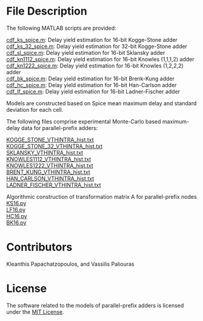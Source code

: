 # File Description

The following MATLAB scripts are provided:

[cdf_ks_spice.m](https://github.com/papachatz/ppa_models/blob/main/cdf_ks_spice.m): Delay yield estimation for 16-bit Kogge-Stone adder <br />
[cdf_ks_32_spice.m](https://github.com/papachatz/ppa_models/blob/main/cdf_ks_32_spice.m): Delay yield estimation for 32-bit Kogge-Stone adder <br />
[cdf_sl_spice.m](https://github.com/papachatz/ppa_models/blob/main/cdf_sl_spice.m): Delay yield estimation for 16-bit Sklansky adder <br />
[cdf_kn1112_spice.m](https://github.com/papachatz/ppa_models/blob/main/cdf_kn1112_spice.m): Delay yield estimation for 16-bit Knowles (1,1,1,2) adder <br />
[cdf_kn1222_spice.m](https://github.com/papachatz/ppa_models/blob/main/cdf_kn1222_spice.m): Delay yield estimation for 16-bit Knowles (1,2,2,2) adder <br />
[cdf_bk_spice.m](https://github.com/papachatz/ppa_models/blob/main/cdf_bk_spice.m): Delay yield estimation for 16-bit Brenk-Kung adder <br />
[cdf_hc_spice.m](https://github.com/papachatz/ppa_models/blob/main/cdf_hc_spice.m): Delay yield estimation for 16-bit Han-Carlson adder <br />
[cdf_lf_spice.m](https://github.com/papachatz/ppa_models/blob/main/cdf_lf_spice.m): Delay yield estimation for 16-bit Ladner-Fischer adder <br />

Models are constructed based on Spice mean maximum delay and standard deviation for 
each cell.

The following files comprise experimental Monte-Carlo based maximum-delay data for 
parallel-prefix adders:

[KOGGE_STONE_VTHINTRA_hist.txt](https://github.com/papachatz/ppa_models/blob/main/KOGGE_STONE_VTHINTRA_hist.txt) <br />
[KOGGE_STONE_32_VTHINTRA_hist.txt](https://github.com/papachatz/ppa_models/blob/main/KOGGE_STONE_32_VTHINTRA_hist.txt) <br />
[SKLANSKY_VTHINTRA_hist.txt](https://github.com/papachatz/ppa_models/blob/main/SKLANSKY_VTHINTRA_hist.txt) <br />
[KNOWLES1112_VTHINTRA_hist.txt](https://github.com/papachatz/ppa_models/blob/main/KNOWLES1112_VTHINTRA_hist.txt) <br />
[KNOWLES1222_VTHINTRA_hist.txt](https://github.com/papachatz/ppa_models/blob/main/KNOWLES1222_VTHINTRA_hist.txt) <br />
[BRENT_KUNG_VTHINTRA_hist.txt](https://github.com/papachatz/ppa_models/blob/main/BRENT_KUNG_VTHINTRA_hist.txt) <br />
[HAN_CARLSON_VTHINTRA_hist.txt](https://github.com/papachatz/ppa_models/blob/main/HAN_CARLSON_VTHINTRA_hist.txt) <br />
[LADNER_FISCHER_VTHINTRA_hist.txt](https://github.com/papachatz/ppa_models/blob/main/LADNER_FISCHER_VTHINTRA_hist.txt) <br />


Algorithmic construction of transformation matrix A for parallel-prefix nodes <br />
[KS16.py](https://github.com/papachatz/ppa_models/blob/main/KS16.py) <br />
[LF16.py](https://github.com/papachatz/ppa_models/blob/main/LF16.py) <br />
[HC16.py](https://github.com/papachatz/ppa_models/blob/main/HC16.py) <br />
[BK16.py](https://github.com/papachatz/ppa_models/blob/main/BK16.py) <br />


# Contributors

Kleanthis Papachatzopoulos, and Vassilis Paliouras

# License 

The software related to the models of parallel-prefix adders is licensed under the [MIT License](https://github.com/papachatz/ppa_models/blob/main/LICENSE). 



